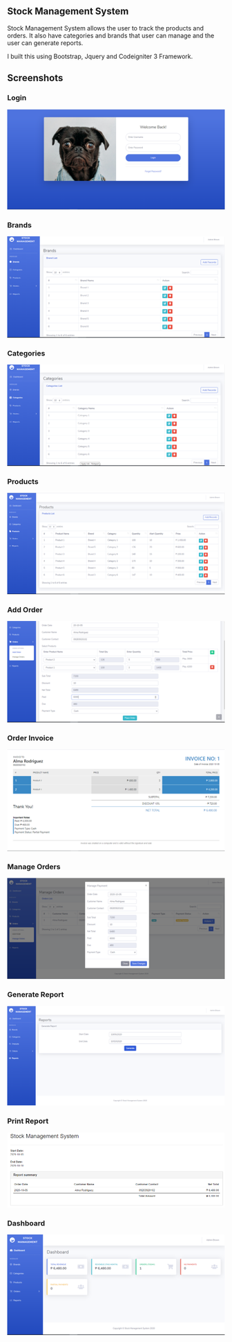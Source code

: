 ## Stock Management System

Stock Management System allows the user to track the products and orders. It also have categories and brands that user can manage and the user can generate reports.

I built this using Bootstrap, Jquery and Codeigniter 3 Framework.

## Screenshots
### Login
![Login](screenshots/01.%20login.PNG)
### Brands
![Brands](screenshots/02.%20brands.PNG)
### Categories
![Categories](screenshots/03.%20categories.PNG)
### Products
![Products](screenshots/04.%20products.PNG)
### Add Order
![Add Order](screenshots/05.%20add_order.PNG)
### Order Invoice
![Order Invoice](screenshots/06.%20order_invoice.PNG)
### Manage Orders
![Manage Orders](screenshots/07.%20manage_orders.PNG)
### Generate Report
![Generate Report](screenshots/08.%20generate_report.PNG)
### Print Report
![Print Report](screenshots/09.%20print_report.PNG)
### Dashboard
![Dashboard](screenshots/10.%20dashboard.PNG)
